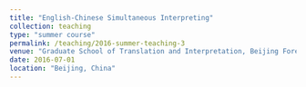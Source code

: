 ```yaml
---
title: "English-Chinese Simultaneous Interpreting"
collection: teaching
type: "summer course"
permalink: /teaching/2016-summer-teaching-3
venue: "Graduate School of Translation and Interpretation, Beijing Foreign Studies University"
date: 2016-07-01
location: "Beijing, China"
---
```

